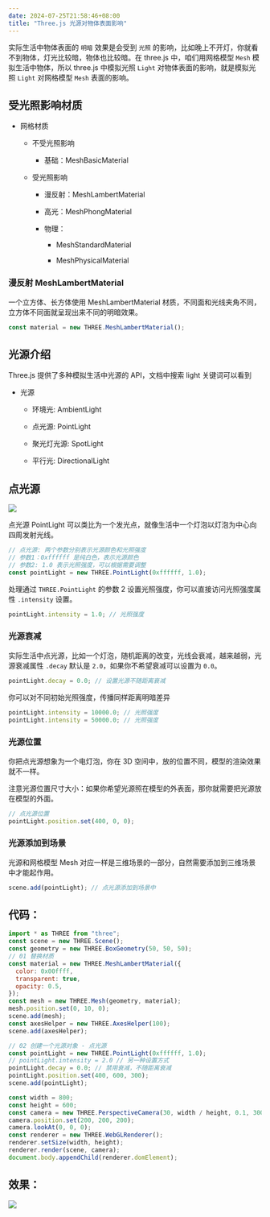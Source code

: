```yaml
---
date: 2024-07-25T21:58:46+08:00
title: "Three.js 光源对物体表面影响"
---
```


实际生活中物体表面的 `明暗` 效果是会受到 `光照` 的影响，比如晚上不开灯，你就看不到物体，灯光比较暗，物体也比较暗。在 three.js 中，咱们用网格模型 `Mesh` 模拟生活中物体，所以 three.js 中模拟光照 `Light` 对物体表面的影响，就是模拟光照 `Light` 对网格模型 `Mesh` 表面的影响。

## 受光照影响材质

- 网格材质

  - 不受光照影响

    - 基础：MeshBasicMaterial

  - 受光照影响

    - 漫反射：MeshLambertMaterial

    - 高光：MeshPhongMaterial

    - 物理：

      - MeshStandardMaterial

      - MeshPhysicalMaterial

### 漫反射 MeshLambertMaterial

一个立方体、长方体使用 MeshLambertMaterial 材质，不同面和光线夹角不同，立方体不同面就呈现出来不同的明暗效果。

```js
const material = new THREE.MeshLambertMaterial();
```

## 光源介绍

Three.js 提供了多种模拟生活中光源的 API，文档中搜索 light 关键词可以看到

- 光源

  - 环境光: AmbientLight

  - 点光源: PointLight

  - 聚光灯光源: SpotLight

  - 平行光: DirectionalLight

## 点光源

<img src="./imgs/252/01.png" />

点光源 PointLight 可以类比为一个发光点，就像生活中一个灯泡以灯泡为中心向四周发射光线。

```js
// 点光源: 两个参数分别表示光源颜色和光照强度
// 参数1：0xffffff 是纯白色，表示光源颜色
// 参数2: 1.0 表示光照强度，可以根据需要调整
const pointLight = new THREE.PointLight(0xffffff, 1.0);
```

处理通过 `THREE.PointLight` 的参数 2 设置光照强度，你可以直接访问光照强度属性 `.intensity` 设置。

```js
pointLight.intensity = 1.0; // 光照强度
```

### 光源衰减

实际生活中点光源，比如一个灯泡，随机距离的改变，光线会衰减，越来越弱，光源衰减属性 `.decay` 默认是 `2.0`，如果你不希望衰减可以设置为 `0.0`。

```js
pointLight.decay = 0.0; // 设置光源不随距离衰减
```

你可以对不同初始光照强度，传播同样距离明暗差异

```js
pointLight.intensity = 10000.0; // 光照强度
pointLight.intensity = 50000.0; // 光照强度
```

### 光源位置

你把点光源想象为一个电灯泡，你在 3D 空间中，放的位置不同，模型的渲染效果就不一样。

注意光源位置尺寸大小：如果你希望光源照在模型的外表面，那你就需要把光源放在模型的外面。

```js
// 点光源位置
pointLight.position.set(400, 0, 0);
```

### 光源添加到场景

光源和网格模型 Mesh 对应一样是三维场景的一部分，自然需要添加到三维场景中才能起作用。

```js
scene.add(pointLight); // 点光源添加到场景中
```

## 代码：

```js
import * as THREE from "three";
const scene = new THREE.Scene();
const geometry = new THREE.BoxGeometry(50, 50, 50);
// 01 替换材质
const material = new THREE.MeshLambertMaterial({
  color: 0x00ffff,
  transparent: true,
  opacity: 0.5,
});
const mesh = new THREE.Mesh(geometry, material);
mesh.position.set(0, 10, 0);
scene.add(mesh);
const axesHelper = new THREE.AxesHelper(100);
scene.add(axesHelper);

// 02 创建一个光源对象 - 点光源
const pointLight = new THREE.PointLight(0xffffff, 1.0);
// pointLight.intensity = 2.0 // 另一种设置方式
pointLight.decay = 0.0; // 禁用衰减，不随距离衰减
pointLight.position.set(400, 600, 300);
scene.add(pointLight);

const width = 800;
const height = 600;
const camera = new THREE.PerspectiveCamera(30, width / height, 0.1, 3000);
camera.position.set(200, 200, 200);
camera.lookAt(0, 0, 0);
const renderer = new THREE.WebGLRenderer();
renderer.setSize(width, height);
renderer.render(scene, camera);
document.body.appendChild(renderer.domElement);
```

## 效果：

<img src="./imgs/252/02.png" />
